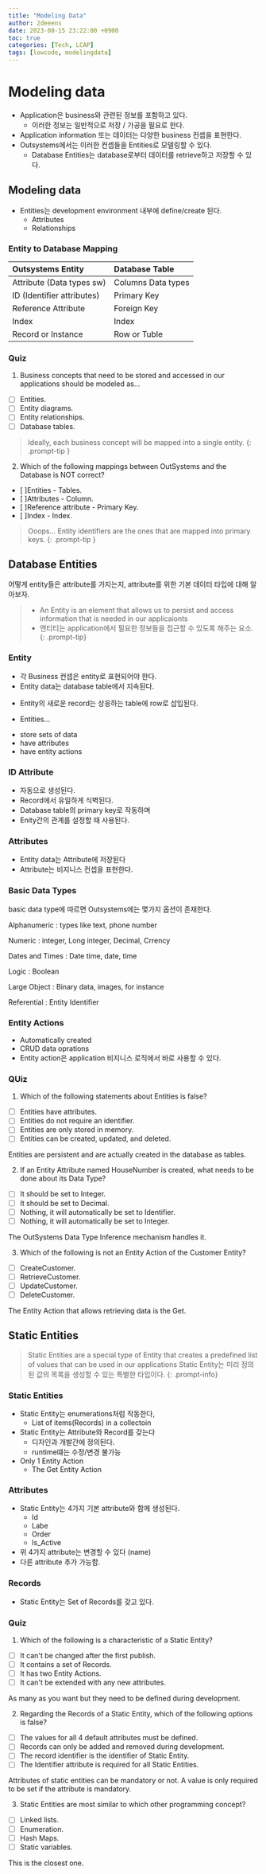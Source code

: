 ```yaml
---
title: "Modeling Data"
author: 2deeens
date: 2023-08-15 23:22:00 +0900
toc: true
categories: [Tech, LCAP]
tags: [lowcode, modelingdata]
---
```


# Modeling data

- Application은 business와 관련된 정보를 포함하고 있다.
  + 이러한 정보는 일반적으로 저장 / 가공을 필요로 한다.
- Application information 또는 데이터는 다양한 business 컨셉을 표현한다.
- Outsystems에서는 이러한 컨셉들을 Entities로 모델링할 수 있다.
  + Database Entities는 database로부터 데이터를 retrieve하고 저장할 수 있다.

## Modeling data
- Entities는 development environment 내부에 define/create 된다.
  + Attributes
  + Relationships

### Entity to Database Mapping

| Outsystems Entity            | Database Table       | 
|:-----------------------------|:---------------------|
| Attribute (Data types sw)    | Columns Data types   |
| ID (Identifier attributes)   | Primary Key          |
| Reference Attribute          | Foreign Key          |
| Index                        | Index                |
| Record or Instance           | Row or Tuble         |


### Quiz
1. Business concepts that need to be stored and accessed in our applications should be modeled as...

+ [ ] Entities.
+ [ ] Entity diagrams.
+ [ ] Entity relationships.
+ [ ] Database tables.

> Ideally, each business concept will be mapped into a single entity.
{: .prompt-tip }


2. Which of the following mappings between OutSystems and the Database is NOT correct?

+ [ ]Entities - Tables.
+ [ ]Attributes - Column.
+ [ ]Reference attribute - Primary Key.
+ [ ]Index - Index.

> Ooops... Entity identifiers are the ones that are mapped into primary keys.
{: .prompt-tip }


## Database Entities

어떻게 entity들은 attribute를 가지는지, attribute를 위한 기본 데이터 타입에 대해 알아보자.

> * An Entity is an element that allows us to persist and access information that is needed in our applicaionts
> * 엔티티는 application에서 필요한 정보들을 접근할 수 있도록 해주는 요소.
{: .prompt-tip}

### Entity
- 각 Business 컨셉은 entity로 표현되어야 한다.
- Entity data는 database table에서 지속된다.
 + Entity의 새로운 record는 상응하는 table에 row로 삽입된다.
- Entities...
 + store sets of data
 + have attributes
 + have entity actions

### ID Attribute
- 자동으로 생성된다.
- Record에서 유일하게 식벽된다.
- Database table의 primary key로 작동하며
- Enity간의 관계를 설정할 때 사용된다.

### Attributes
- Entity data는 Attribute에 저장된다
- Attribute는 비지니스 컨셉을 표현한다.

### Basic Data Types
basic data type에 따르면 Outsystems에는 몇가지 옵션이 존재한다.

Alphanumeric
: types like text, phone number

Numeric
: integer, Long integer, Decimal, Crrency

Dates and Times
: Date time, date, time

Logic
: Boolean

Large Object
: Binary data, images, for instance

Referential
: Entity Identifier

### Entity Actions
- Automatically created
- CRUD data oprations
- Entity action은 application 비지니스 로직에서 바로 사용할 수 있다.

### QUiz
1. Which of the following statements about Entities is false?

+ [ ] Entities have attributes.
+ [ ] Entities do not require an identifier.
+ [ ] Entities are only stored in memory.
+ [ ] Entities can be created, updated, and deleted.

Entities are persistent and are actually created in the database as tables.

2. If an Entity Attribute named HouseNumber is created, what needs to be done about its Data Type?

+ [ ] It should be set to Integer.
+ [ ] It should be set to Decimal.
+ [ ] Nothing, it will automatically be set to Identifier.
+ [ ] Nothing, it will automatically be set to Integer.

The OutSystems Data Type Inference mechanism handles it.

3. Which of the following is not an Entity Action of the Customer Entity?

+ [ ] CreateCustomer.
+ [ ] RetrieveCustomer.
+ [ ] UpdateCustomer.
+ [ ] DeleteCustomer.

The Entity Action that allows retrieving data is the Get.

## Static Entities

> Static Entities are a special type of Entity that creates a predefined list of values that can be used in our applications
> Static Entity는 미리 정의된 값의 목록을 생성할 수 있는 특별한 타입이다.
{: .prompt-info}

### Static Entities
- Static Entity는 enumerations처럼 작동한다,
  + List of items(Records) in a collectoin
- Static Entity는 Attribute와 Record를 갖는다
  + 디자인과 개발간에 정의된다.
  + runtime떄는 수정/변경 불가능
- Only 1 Entity Action
  + The Get Entity Action

 ### Attributes
 - Static Entity는 4가지 기본 attribute와 함께 생성된다.
   + Id
   + Labe
   + Order
   + Is_Active
- 위 4가지 attribute는 변경할 수 있다 (name)
- 다른 attribute 추가 가능함.

### Records
- Static Entity는 Set of Records를 갖고 있다.

### Quiz
1. Which of the following is a characteristic of a Static Entity?

+ [ ] It can't be changed after the first publish.
+ [ ] It contains a set of Records.
+ [ ] It has two Entity Actions.
+ [ ] It can't be extended with any new attributes.

As many as you want but they need to be defined during development.

2. Regarding the Records of a Static Entity, which of the following options is false?

+ [ ] The values for all 4 default attributes must be defined.
+ [ ] Records can only be added and removed during development.
+ [ ] The record identifier is the identifier of Static Entity.
+ [ ] The Identifier attribute is required for all Static Entities.

Attributes of static entities can be mandatory or not. A value is only required to be set if the attribute is mandatory.

3. Static Entities are most similar to which other programming concept?

+ [ ] Linked lists.
+ [ ] Enumeration.
+ [ ] Hash Maps.
+ [ ] Static variables.

This is the closest one.